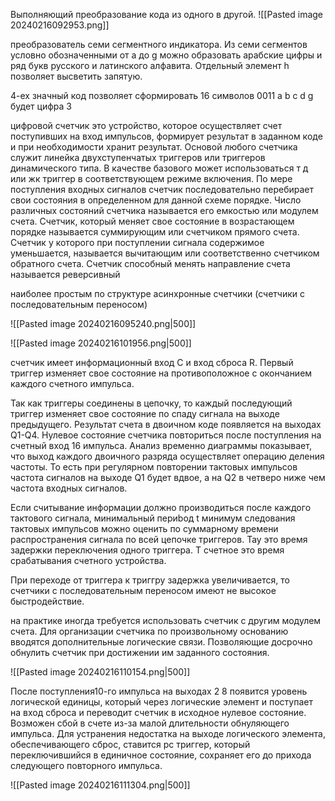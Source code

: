 Выполняющий преобразование кода из одного в другой. 
![[Pasted image 20240216092953.png]]

преобразователь семи сегментного индикатора. 
Из семи сегментов условно обозначенными от a до g
можно образовать арабские цифры и ряд букв русского и латинского алфавита. Отдельный элемент h позволяет высветить запятую. 

4-ех значный код позволяет сформировать 16 символов
0011 a b c d g будет цифра 3 


цифровой счетчик это устройство, которое осуществляет счет поступивших на вход импульсов, формирует результат в заданном коде и при необходимости хранит результат.
Основой любого счетчика служит линейка двухступенчатых триггеров или триггеров динамического типа. В качестве базового может использоваться т д или жк триггер в соответствующем режиме включения. По мере поступления входных сигналов счетчик последовательно перебирает свои состояния в определенном для данной схеме порядке.
Число различных состояний счетчика называется его емкостью или модулем счета.
Счетчик, который меняет свое состояние в возрастающем порядке называется суммирующим или счетчиком прямого счета. 
Счетчик у которого при поступлении сигнала содержимое уменьшается, называется вычитающим или соответственно счетчиком обратного счета.
Счетчик способный менять направление счета называется реверсивный

наиболее простым по структуре асинхронные счетчики (счетчики с последовательным переносом)

![[Pasted image 20240216095240.png|500]]

![[Pasted image 20240216101956.png|500]]

счетчик имеет информационный вход C и вход сброса R.
Первый триггер изменяет свое состояние на противоположное с окончанием каждого счетного импульса. 

Так как триггеры соединены в цепочку, то каждый последующий триггер изменяет свое состояние по спаду сигнала на выходе предыдущего. Результат счета в двоичном коде появляется на выходах Q1-Q4. Нулевое состояние счетчика повториться после поступления на счетный вход 16 импульса. Анализ временно диаграммы показывает, что выход каждого двоичного разряда осуществляет операцию деления частоты. То есть при регулярном повторении тактовых импульсов частота сигналов на выходе Q1 будет вдвое, а на Q2 в четверо ниже чем частота входных сигналов. 

Если считывание информации должно производиться после каждого тактового сигнала, минимальный периbод t минимум следования тактовых импульсов можно оценить по суммарному времени распространения сигнала по всей цепочке триггеров. 
Тау это время задержки переключения одного триггера.
Т счетное это время срабатывания счетного устройства.

При переходе от триггера к триггру задержка увеличивается, то счетчики с последовательным переносом имеют не высокое быстродействие. 

на практике иногда требуется использовать счетчик с другим модулем счета. Для организации счетчика по произвольному основанию вводятся дополнительные логические связи. Позволяющие досрочно обнулить счетчик при достижении им заданного состояния. 


![[Pasted image 20240216110154.png|500]]

После поступления10-го импульса на выходах 2 8 появится уровень логической единицы, который через логические элемент и поступает на вход сброса и переводит счетчик в исходное нулевое состояние. Возможен сбой в счете из-за малой длительности обнуляющего импульса. Для устранения недостатка на выходе логического элемента, обеспечивающего сброс, ставится рс триггер, который переключившийся в единичное состояние, сохраняет его до прихода следующего повторного импульса. 

![[Pasted image 20240216111304.png|500]]